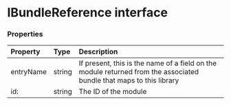 # IBundleReference interface





### Properties

| Property	   | Type	| Description|
|:-------------|:-------|:-----------|
|entryName      | string | If present, this is the name of a field on the module returned from the associated bundle that maps to  this library |
|id:      | string | The ID of the module |





